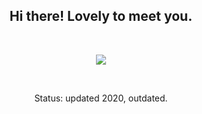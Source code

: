 <h2 align="center"> Hi there! Lovely to meet you. </h2>

<br>

<p align="center">
  <img src="https://dodmzloxz80g8.cloudfront.net/wow/uploads/attachment/6786/image/BTB_Office_Plants_Peace_Lily_Animation.gif">
</p>

<br>

<p align="center">Status: updated 2020, outdated.
</p>

<!--
<table align="center"> 
  <tbody> 
    <tr>
      <td width="25%" align="center"> 
        <span>C++</span>
          <br><br>
          <img height="64px" src="https://cdn.svgporn.com/logos/c-plusplus.svg"> 
          <br><br>
      </td> 
      <td width="25%" align="center"> 
        <span>Python</span>
        <br><br>
        <img height="64px" src="https://cdn.svgporn.com/logos/python.svg"> 
        <br><br>
      </td> 
      <td width="25%" align="center"> 
        <span>JavaScript</span>
        <br><br>
        <img height="64px" src="https://cdn.svgporn.com/logos/javascript.svg"> 
        <br><br>
      </td> 
      <td width="25%" align="center"> 
        <span>MySQL</span>
        <br><br>
        <img height="64px" src="https://cdn.svgporn.com/logos/mysql.svg"> 
        <br><br>
      </td> 
     </tr>
   </tbody> 
</table>
-->
